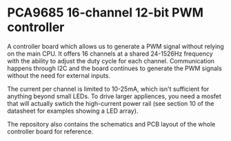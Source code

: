 # PCA9685 16-channel 12-bit PWM controller

A controller board which allows us to generate a PWM signal without relying on the main CPU. It offers 16 channels at a shared 24-1526Hz frequency with the ability to adjust the duty cycle for each channel. Communication happens through I2C and the board continues to generate the PWM signals without the need for external inputs.

The current per channel is limited to 10-25mA, which isn't sufficient for anything beyond small LEDs. To drive larger appliences, you need a mosfet that will actually swtich the high-current power rail (see section 10 of the datasheet for examples showing a LED array).

The repository also contains the schematics and PCB layout of the whole controller board for reference.